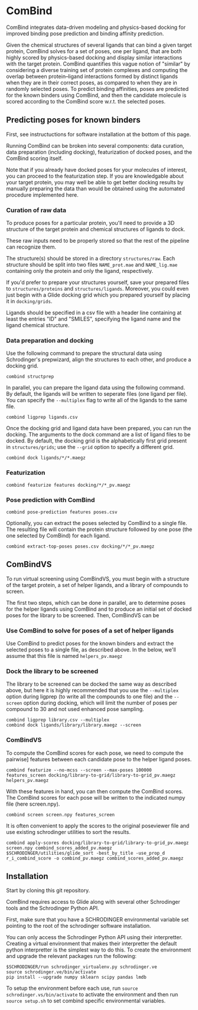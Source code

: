 # ComBind

ComBind integrates data-driven modeling and physics-based docking for
improved binding pose prediction and binding affinity prediction.

Given the chemical structures of several ligands that can bind
a given target protein, ComBind solves for a set of poses, one per ligand, that
are both highly scored by physics-based docking and display similar interactions
with the target protein. ComBind quantifies this vague notion of "similar" by
considering a diverse training set of protein complexes and computing the
overlap between protein–ligand interactions formed by distinct ligands when
they are in their correct poses, as compared to when they are in randomly
selected poses. To predict binding affinities, poses are predicted for
the known binders using ComBind, and then the candidate molecule is scored
according to the ComBind score w.r.t. the selected poses.

## Predicting poses for known binders

First, see instructuctions for software installation at the bottom of this page.

Running ComBind can be broken into several components: data curation,
data preparation (including docking), featurization of docked poses,
and the ComBind scoring itself.

Note that if you already have docked poses for your molecules of interest, you
can proceed to the featurization step. If you are knowledgable about your target
protein, you may well be able to get better docking results by manually
preparing the data than would be obtained using the automated procedure
implemented here.

### Curation of raw data

To produce poses for a particular protein, you'll need to provide a 3D structure
of the target protein and chemical structures of ligands to dock.

These raw inputs need to be properly stored so that the rest of the pipeline
can recognize them.

The structure(s) should be stored in a directory `structures/raw`.
Each structure should be split into two files `NAME_prot.mae` and `NAME_lig.mae`
containing only the protein and only the ligand, respectively.

If you'd prefer to prepare your structures yourself, save your
prepared files to `structures/proteins` and `structures/ligands`. Moreover,
you could even just begin with a Glide docking grid which you prepared yourself
by placing it in `docking/grids`.

Ligands should be specified in a csv file with a header line containing at
least the entries "ID" and "SMILES", specifying the ligand name and the ligand
chemical structure.

### Data preparation and docking

Use the following command to prepare the structural data using Schrodinger's
prepwizard, align the structures to each other, and produce a docking grid.

```
combind structprep
```

In parallel, you can prepare the ligand data using the following command.
By default, the ligands will be written to seperate files (one ligand per file).
You can specify the `--multiplex` flag to write all of the ligands to the same
file.

```
combind ligprep ligands.csv
```

Once the docking grid and ligand data have been prepared, you can run the
docking. The arguments to the dock command are a list of ligand files to be
docked. By default, the docking grid is the alphabetically first grid present
in `structures/grids`; use the `--grid` option to specify a different grid.

```
combind dock ligands/*/*.maegz
```

### Featurization

```
combind featurize features docking/*/*_pv.maegz
```

### Pose prediction with ComBind

```
combind pose-prediction features poses.csv
```

Optionally, you can extract the poses selected by ComBind to a single file.
The resulting file will contain the protein structure followed by one pose (the
one selected by ComBind) for each ligand.

```
combind extract-top-poses poses.csv docking/*/*_pv.maegz
```

## ComBindVS

To run virtual screening using ComBindVS, you must begin with a structure of the
target protein, a set of helper ligands, and a library of compounds to screen.

The first two steps, which can be done in parallel, are to determine poses for
the helper ligands using ComBind and to produce an initial set of docked poses
for the library to be screened. Then, ComBindVS can be 

### Use ComBind to solve for poses of a set of helper ligands

Use ComBind to predict poses for the known binders and extract the selected
poses to a single file, as described above. In the below, we'll assume that this
file is named `helpers_pv.maegz`

### Dock the library to be screened

The library to be screened can be docked the same way as described above,
but here it is highly recommended that you use the `--multiplex` option during
ligprep (to write all the compounds to one file) and the `--screen` option
during docking, which will limit the number of poses per compound to 30 and
not used enhanced pose sampling.

```
combind ligprep library.csv --multiplex
combind dock ligands/library/library.maegz --screen
```

### ComBindVS

To compute the ComBind scores for each pose, we need to compute the pairwise]
features between each candidate pose to the helper ligand poses.

```
combind featurize --no-mcss --screen --max-poses 100000 features_screen docking/library-to-grid/library-to-grid_pv.maegz helpers_pv.maegz
```

With these features in hand, you can then compute the ComBind scores. The ComBind
scores for each pose will be written to the indicated numpy file (here screen.npy).

```
combind screen screen.npy features_screen
```

It is often convenient to apply the scores to the original poseviewer file and
use existing schrodinger utilities to sort the results.

```
combind apply-scores docking/library-to-grid/library-to-grid_pv.maegz screen.npy combind_scores_added_pv.maegz
$SCHRODINGER/utilities/glide_sort -best_by_title -use_prop_d r_i_combind_score -o combind_pv.maegz combind_scores_added_pv.maegz
```

## Installation

Start by cloning this git repository.

ComBind requires access to Glide along with several other Schrodinger tools
and the Schrodinger Python API.

First, make sure that you have a SCHRODINGER environmental variable set
pointing to the root of the schrodinger software installation.

You can only access the Schrodinger Python API using their interpretter.
Creating a virtual environment that makes their interpretter the default
python interpretter is the simplest way to do this. To create the environment
and upgrade the relevant packages run the following:

```
$SCHRODINGER/run schrodinger_virtualenv.py schrodinger.ve
source schrodinger.ve/bin/activate
pip install --upgrade numpy sklearn scipy pandas lmdb
```

To setup the environment before each use, run
`source schrodinger.vs/bin/activate` to activate the environment and then
run `source setup.sh` to set combind specific environmental variables.
